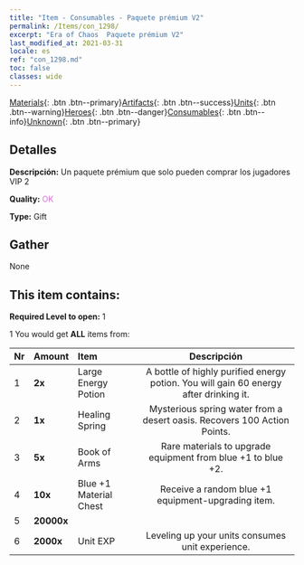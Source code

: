 ```yaml
---
title: "Item - Consumables - Paquete prémium V2"
permalink: /Items/con_1298/
excerpt: "Era of Chaos  Paquete prémium V2"
last_modified_at: 2021-03-31
locale: es
ref: "con_1298.md"
toc: false
classes: wide
---
```

 [Materials](/es/Items/){: .btn .btn--primary}[Artifacts](/es/Items/Artifacts/){: .btn .btn--success}[Units](/es/Items/Units/){: .btn .btn--warning}[Heroes](/es/Items/Heroes/){: .btn .btn--danger}[Consumables](/es/Items/Consumables/){: .btn .btn--info}[Unknown](/es/Items/Unknown/){: .btn .btn--primary}

## Detalles
 **Descripción:** Un paquete prémium que solo pueden comprar los jugadores VIP 2

 **Quality:** <span style="color: #DA70D6">OK</span>

 **Type:** Gift

## Gather

  None

## This item contains:

 **Required Level to open:** 1

 1 You would get **ALL** items  from:

  | Nr | Amount |     Item    | Descripción |
  |:---|:-------|:------------|:-----------:|
  | 1 |  **2x** | Large Energy Potion | A bottle of highly purified energy potion. You will gain 60 energy after drinking it.  | 
  | 2 |  **1x** | Healing Spring | Mysterious spring water from a desert oasis. Recovers 100 Action Points.  | 
  | 3 |  **5x** | Book of Arms | Rare materials to upgrade equipment from blue +1 to blue +2.  | 
  | 4 |  **10x** | Blue +1 Material Chest | Receive a random blue +1 equipment-upgrading item.  | 
  | 5 |  **20000x** | <i class="fas fa-coins"/> |  | 
  | 6 |  **2000x** | Unit EXP | Leveling up your units consumes unit experience.  | 
